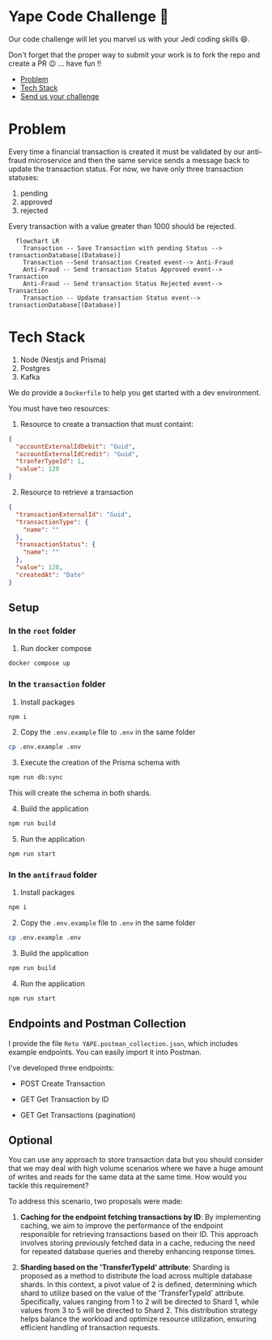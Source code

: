 # Yape Code Challenge :rocket:

Our code challenge will let you marvel us with your Jedi coding skills :smile:. 

Don't forget that the proper way to submit your work is to fork the repo and create a PR :wink: ... have fun !!

- [Problem](#problem)
- [Tech Stack](#tech_stack)
- [Send us your challenge](#send_us_your_challenge)

# Problem

Every time a financial transaction is created it must be validated by our anti-fraud microservice and then the same service sends a message back to update the transaction status.
For now, we have only three transaction statuses:

<ol>
  <li>pending</li>
  <li>approved</li>
  <li>rejected</li>  
</ol>

Every transaction with a value greater than 1000 should be rejected.

```mermaid
  flowchart LR
    Transaction -- Save Transaction with pending Status --> transactionDatabase[(Database)]
    Transaction --Send transaction Created event--> Anti-Fraud
    Anti-Fraud -- Send transaction Status Approved event--> Transaction
    Anti-Fraud -- Send transaction Status Rejected event--> Transaction
    Transaction -- Update transaction Status event--> transactionDatabase[(Database)]
```

# Tech Stack

<ol>
  <li>Node (Nestjs and Prisma) </li>
  <li>Postgres</li>
  <li>Kafka</li>    
</ol>

We do provide a `Dockerfile` to help you get started with a dev environment.

You must have two resources:

1. Resource to create a transaction that must containt:

```json
{
  "accountExternalIdDebit": "Guid",
  "accountExternalIdCredit": "Guid",
  "tranferTypeId": 1,
  "value": 120
}
```

2. Resource to retrieve a transaction

```json
{
  "transactionExternalId": "Guid",
  "transactionType": {
    "name": ""
  },
  "transactionStatus": {
    "name": ""
  },
  "value": 120,
  "createdAt": "Date"
}
```
## Setup
### In the `root` folder

1. Run docker compose
```sh
docker compose up
```

### In the `transaction` folder

1. Install packages
```sh
npm i
```

2. Copy the `.env.example` file to `.env` in the same folder
```sh
cp .env.example .env
```

3. Execute the creation of the Prisma schema with
```sh
npm run db:sync
```
This will create the schema in both shards.

4. Build the application
```sh
npm run build
```

5. Run the application
```sh
npm run start
```

### In the `antifraud` folder

1. Install packages
```sh
npm i
```

2. Copy the `.env.example` file to `.env` in the same folder
```sh
cp .env.example .env
```

3. Build the application
```sh
npm run build
```

4. Run the application
```sh
npm run start
```

## Endpoints and Postman Collection

I provide the file `Reto YAPE.postman_collection.json`, which includes example endpoints. You can easily import it into Postman.

I've developed three endpoints:
- POST Create Transaction
  
- GET Get Transaction by ID
  
- GET Get Transactions (pagination)

## Optional

You can use any approach to store transaction data but you should consider that we may deal with high volume scenarios where we have a huge amount of writes and reads for the same data at the same time. How would you tackle this requirement?

To address this scenario, two proposals were made:

1. **Caching for the endpoint fetching transactions by ID**: By implementing caching, we aim to improve the performance of the endpoint responsible for retrieving transactions based on their ID. This approach involves storing previously fetched data in a cache, reducing the need for repeated database queries and thereby enhancing response times.

2. **Sharding based on the 'TransferTypeId' attribute**: Sharding is proposed as a method to distribute the load across multiple database shards. In this context, a pivot value of 2 is defined, determining which shard to utilize based on the value of the 'TransferTypeId' attribute. Specifically, values ranging from 1 to 2 will be directed to Shard 1, while values from 3 to 5 will be directed to Shard 2. This distribution strategy helps balance the workload and optimize resource utilization, ensuring efficient handling of transaction requests.
